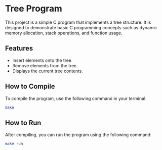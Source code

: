 # Tree Program

This project is a simple C program that implements a tree structure. It is designed to demonstrate basic C programming concepts such as dynamic memory allocation, stack operations, and function usage.

## Features

- Insert elements onto the tree.
- Remove elements from the tree.
- Displays the current tree contents.

## How to Compile

To compile the program, use the following command in your terminal:

```bash
make
```

## How to Run

After compiling, you can run the program using the following command:

```bash
make run
```
